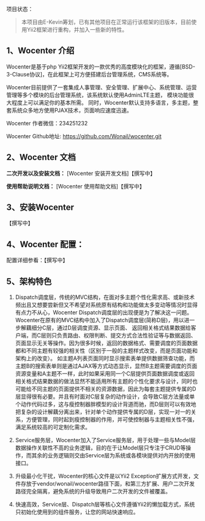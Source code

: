 项目状态：

> 本项目由E-Kevin筹划，已有其他项目在正常运行该框架的旧版本，目前使用Yii2框架进行重构，并加入一些新的特性。


1、Wocenter 介绍
-------------

Wocenter是基于php Yii2框架开发的一款优秀的高度模块化的框架，遵循[BSD-3-Clause协议]，在此框架上可方便搭建后台管理系统，CMS系统等。

Wocenter目前提供了一套集成人事管理、安全管理、扩展中心、系统管理、运营管理等多个模块的后台管理系统，该系统默认使用AdminLTE主题，
模块功能很大程度上可以满足你的基本所需。
同时，Wocenter默认支持多语言，多主题，整套系统众多地方使用PJAX技术，页面响应速度迅速。

Wocenter 作者微信：234251232

Wocenter Github地址: https://github.com/Wonail/wocenter.git

2、Wocenter 文档
-------------

**二次开发以及安装文档：** [Wocenter 安装开发文档]【撰写中】

**使用帮助说明文档：** [Wocenter 使用帮助文档]【撰写中】


3、安装Wocenter
------------

【撰写中】

4、Wocenter 配置：
----------------

配置详细参看：【撰写中】


5、架构特色
-----------

1. Dispatch调度层，传统的MVC结构，在面对多主题个性化需求高、或新技术频出且又想要尝新但又不希望对系统原有结构和功能做太多变动等情况时显得有点力不从心，Wocenter Dispatch调度层的出现便是为了解决这一问题。
Wocenter在原有的MVC结构中加入了Dispatch调度层(简称D层)，用以进一步解藕细分C层，通过D层调度资源、显示页面、 返回相关格式结果数据给客户端，而C层则只负责路由、权限判断、提交方式合法性验证等与数据返回、页面显示无关等操作。因为很多时候，返回的数据格式、需要调度的页面数据都和不同主题有较强的相关性（区别于一般的主题样式改变，而是页面功能和架构上的改变）。
如主题A列表页面同时显示搜索表单提供数据筛查功能，而主题B的搜索表单则是通过AJAX等方式动态显示，显然B主题需要调度的页面资源变量和A主题不一样，此时如果采用同一个C层提供页面数据调度或返回相关格式结果数据的做法显然不能适用所有主题的个性化要求与设计，同时也可能给不同主题的页面提供不相关的资源数据，因此为每套主题提供专属的D层显得很有必要。并且有时面对C层复杂的动作设计，会导致C层方法量或单个动作代码过多，这与瘦控制器胖模型的设计背道而驰，而D层则可以有效地把复杂的设计解藕分离出来，针对单个动作提供专属的D层，实现一对一的关系，方便管理，同时起到瘦控制器的作用，并可使控制器与主题相关性不强，满足系统较高的可定制化需求。

2. Service服务层，Wocenter加入了Service服务层，用于处理一些与Model层数据操作关联性不高的业务逻辑，目的在于让Model层只专注于CRUD等操作，而其余的业务逻辑则交由Service层为系统或各模块提供对内开放的使用接口。

3. 升级最小化干扰，Wocenter的核心文件是以Yii2 Exception扩展方式开发，文件存放于vendor/wonail/wocenter路径下面，和第三方扩展、用户二次开发路径完全隔离，避免系统的升级导致用户二次开发的文件被覆盖。

4. 快速高效，Service层、Dispatch层等核心文件遵循Yii2的懒加载方式，系统只初始化使用到的组件服务，让您的网站快速响应。

